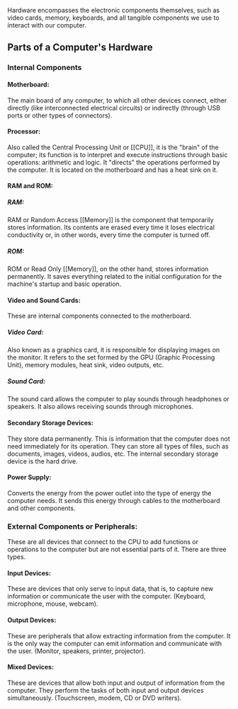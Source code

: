 Hardware encompasses the electronic components themselves, such as video cards, memory, keyboards, and all tangible components we use to interact with our computer.
## Parts of a Computer's Hardware
### Internal Components
#### Motherboard:
The main board of any computer, to which all other devices connect, either directly (like interconnected electrical circuits) or indirectly (through USB ports or other types of connectors).
#### Processor:
Also called the Central Processing Unit or [[CPU]], it is the "brain" of the computer; its function is to interpret and execute instructions through basic operations: arithmetic and logic. It "directs" the operations performed by the computer. It is located on the motherboard and has a heat sink on it.
#### RAM and ROM:
##### RAM:
RAM or Random Access [[Memory]] is the component that temporarily stores information. Its contents are erased every time it loses electrical conductivity or, in other words, every time the computer is turned off.
##### ROM:
ROM or Read Only [[Memory]], on the other hand, stores information permanently. It saves everything related to the initial configuration for the machine's startup and basic operation.
#### Video and Sound Cards:
These are internal components connected to the motherboard.
##### Video Card:
Also known as a graphics card, it is responsible for displaying images on the monitor. It refers to the set formed by the GPU (Graphic Processing Unit), memory modules, heat sink, video outputs, etc.
##### Sound Card:
The sound card allows the computer to play sounds through headphones or speakers. It also allows receiving sounds through microphones.
#### Secondary Storage Devices:
They store data permanently. This is information that the computer does not need immediately for its operation. They can store all types of files, such as documents, images, videos, audios, etc. The internal secondary storage device is the hard drive.
#### Power Supply:
Converts the energy from the power outlet into the type of energy the computer needs. It sends this energy through cables to the motherboard and other components.
### External Components or Peripherals:
These are all devices that connect to the CPU to add functions or operations to the computer but are not essential parts of it. There are three types.
#### Input Devices:
These are devices that only serve to input data, that is, to capture new information or communicate the user with the computer. (Keyboard, microphone, mouse, webcam).
#### Output Devices:
These are peripherals that allow extracting information from the computer. It is the only way the computer can emit information and communicate with the user. (Monitor, speakers, printer, projector).
#### Mixed Devices:
These are devices that allow both input and output of information from the computer. They perform the tasks of both input and output devices simultaneously. (Touchscreen, modem, CD or DVD writers).